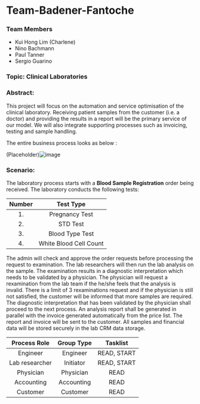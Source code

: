 # Team-Badener-Fantoche
### Team Members 
- Kui Hong Lim (Charlene) 
- Nino Bachmann
- Paul Tanner
- Sergio Guarino     

### Topic: Clinical Laboratories

### Abstract:
This project will focus on the automation and service optimisation of the clinical laboratory. Receiving patient samples from the customer (i.e. a doctor) and providing the results in a report will be the primary service of our model. We will also integrate supporting processes such as invoicing, testing and sample handling. 

The entire business process looks as below :

(Placeholder)![image](https://user-images.githubusercontent.com/109915772/207872285-d4d6f101-d280-4f05-80ea-e9320fe82494.png)

### Scenario:
The laboratory process starts with a **Blood Sample Registration** order being received. The laboratory conducts the following tests:

| Number | Test Type               |
|:------:|:-----------------------:|
| 1.     | Pregnancy Test          |
| 2.     | STD Test                |
| 3.     | Blood Type Test         |
| 4.     | White Blood Cell Count  | 

The admin will check and approve the order requests before processing the request to examination. The lab researchers will then run the lab analysis on the sample. The examination results in a diagnostic interpretation which needs to be validated by a physician. The physician will request a rexamination from the lab team if the he/she feels that the analysis is invalid. There is a limit of 3 rexaminations request and if the physician is still not satisfied, the customer will be informed that more samples are required. The diagnostic interpretation that has been validated by the physician shall proceed to the next process. An analysis report shall be generated in parallel with the invoice generated automatically from the price list. The report and invoice will be sent to the customer. All samples and financial data will be stored securely in the lab CRM data storage.  

| Process Role | Group Type | Tasklist |
|:------------:|:----------:|:--------:|
| Engineer     | Engineer   | READ, START |
| Lab researcher | Initiator | READ, START |
| Physician | Physician | READ  |
| Accounting | Accounting | READ |
| Customer | Customer   | READ  |


